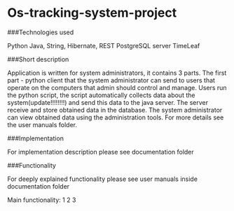 # Os-tracking-system-project
 
###Technologies used

Python
Java, String, Hibernate, REST
PostgreSQL server
TimeLeaf 

###Short description

Application is written for system administrators, it contains 3 parts. The first part - python client that the system administrator can send to users that operate on the computers that admin should control and manage. Users run the python script, the script automatically collects data about the system(update!!!!!!!!) and send this data to the java server. The server receive and store obtained data in the database. The system administrator can view obtained data using the administration tools. For more details see the user manuals folder.  

###Implementation

For implementation description please see documentation folder

###Functionality

For deeply explained functionality please see user manuals inside documentation folder

Main functionality:
  1
  2
  3
